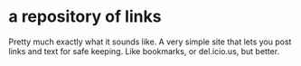 # a repository of links

Pretty much exactly what it sounds like. A very simple site that lets you post links and text for safe keeping. Like bookmarks, or del.icio.us, but better.